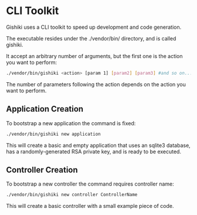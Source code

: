 # CLI Toolkit
Gishiki uses a CLI toolkit to speed up development and code generation.

The executable resides under the ./vendor/bin/ directory, and is called
gishiki.

It accept an arbitrary number of arguments, but the first one is the action
you want to perform:

```sh
./vendor/bin/gishiki <action> [param 1] [param2] [param3] #and so on.....
```

The number of parameters following the action depends on the action you want to
perform.


## Application Creation
To bootstrap a new application the command is fixed:

```sh
./vendor/bin/gishiki new application
```

This will create a basic and empty application that uses an sqlite3 database,
has a randomly-generated RSA private key, and is ready to be executed.


## Controller Creation
To bootstrap a new controller the command requires controller name:

```sh
./vendor/bin/gishiki new controller ControllerName
```

This will create a basic controller with a small example piece of code.